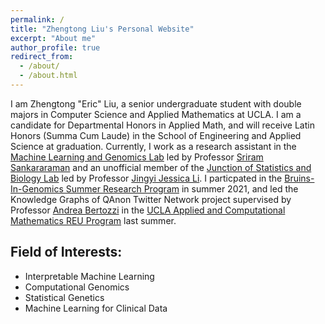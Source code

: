 ```yaml
---
permalink: /
title: "Zhengtong Liu's Personal Website"
excerpt: "About me"
author_profile: true
redirect_from: 
  - /about/
  - /about.html
---
```


I am Zhengtong "Eric" Liu, a senior undergraduate student with double majors in Computer Science and Applied Mathematics at UCLA. I am a candidate for Departmental Honors in Applied Math, and will receive Latin Honors (Summa Cum Laude) in the School of Engineering and Applied Science at graduation. Currently, I work as a research assistant in the [Machine Learning and Genomics Lab](https://sriramlab.dgsom.ucla.edu/pages/) led by Professor [Sriram Sankararaman](http://web.cs.ucla.edu/~sriram/) and an unofficial member of the [Junction of Statistics and Biology Lab](http://jsb.ucla.edu/) led by Professor [Jingyi Jessica Li](http://jsb.ucla.edu/about-jingyi-jessica-li). I particpated in the [Bruins-In-Genomics Summer Research Program](https://qcb.ucla.edu/big-summer/big2021/) in summer 2021, and led the Knowledge Graphs of QAnon Twitter Network project supervised by Professor [Andrea Bertozzi](https://www.math.ucla.edu/~bertozzi/) in the [UCLA Applied and Computational Mathematics REU Program](https://www.math.ucla.edu/~bertozzi/WORKFORCE/REU2022Topics.html) last summer.

Field of Interests:
------
* Interpretable Machine Learning
* Computational Genomics
* Statistical Genetics
* Machine Learning for Clinical Data